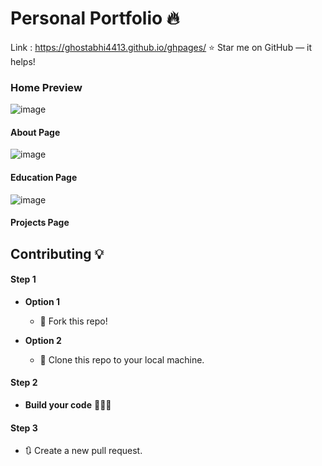 # Personal Portfolio 🔥

Link : https://ghostabhi4413.github.io/ghpages/
:star: Star me on GitHub — it helps!


### Home Preview
![image](https://github.com/GhostAbhi4413/ghpages/assets/96689091/ba991c1f-4217-4371-a5a4-331282964209)


#### About Page

![image](https://github.com/GhostAbhi4413/ghpages/assets/96689091/34cba5bc-9826-41cb-8593-47ac6ef63e08)

#### Education Page

![image](https://github.com/GhostAbhi4413/ghpages/assets/96689091/0ec4bb3f-4ab3-428b-85a4-4f7a9832ff02)


#### Projects Page

  








## Contributing 💡
#### Step 1

- **Option 1**
    - 🍴 Fork this repo!

- **Option 2**
    - 👯 Clone this repo to your local machine.


#### Step 2

- **Build your code** 🔨🔨🔨

#### Step 3

- 🔃 Create a new pull request.




